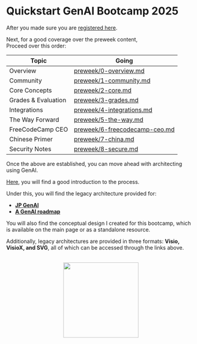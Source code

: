 # Quickstart GenAI Bootcamp 2025

After you made sure you are [registered here](init.md).


Next, for a good coverage over the preweek content, <br>Proceed over this order:

| Topic                | Going                          |
|----------------------|----------------------------------|
| Overview            | [preweek/0-overview.md](preweek/0-overview.md) |
| Community           | [preweek/1-community.md](preweek/1-community.md) |
| Core Concepts       | [preweek/2-core.md](preweek/2-core.md) |
| Grades & Evaluation | [preweek/3-grades.md](preweek/3-grades.md) |
| Integrations        | [preweek/4-integrations.md](preweek/4-integrations.md) |
| The Way Forward     | [preweek/5-the-way.md](preweek/5-the-way.md) |
| FreeCodeCamp CEO    | [preweek/6-freecodecamp-ceo.md](preweek/6-freecodecamp-ceo.md) |
| Chinese Primer      | [preweek/7-china.md](preweek/7-china.md) |
| Security Notes      | [preweek/8-secure.md](preweek/8-secure.md) |


Once the above are established, you can move ahead with architecting using GenAI.

[Here](../genai-architecting/README.md), you will find a good introduction to the process.

Under this, you will find the legacy architecture provided for:

- **[JP GenAI](../genai-architecting/legacy/JP/JP%20Architectural%20Diagramming%20-%20Lang%20Portal.svg)**
- **[A GenAI roadmap](../genai-architecting/legacy/roadmap/GenAI-Roadmap.svg)**

You will also find the conceptual design I created for this bootcamp, which is available on the main page or as a standalone resource.

Additionally, legacy architectures are provided in three formats: **Visio, VisioX, and SVG**, all of which can be accessed through the links above.

<br>

<div style="text-align: center;">
  <a href="https://docs.google.com/document/d/1vH1b-7CYJHNqYN-_xs-Gli03OhDmpP9y5o4HOrw-geM/edit?usp=sharing">
    <img src="https://upload.wikimedia.org/wikipedia/commons/thumb/6/66/Google_Docs_2020_Logo.svg/1489px-Google_Docs_2020_Logo.svg.png" width="200" />
  </a>
</div>
